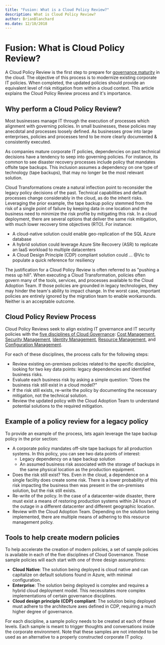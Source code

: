 ```yaml
---
title: "Fusion: What is a Cloud Policy Review?"
description: What is Cloud Policy Review?
author: BrianBlanchard
ms.date: 12/10/2018
---
```


# Fusion: What is Cloud Policy Review?

A Cloud Policy Review is the first step to prepare for [governance maturity](../overview.md) in the cloud. The objective of this process is to modernize existing corporate IT policies. When completed, the updated policies should provide an equivalent level of risk mitigation from within a cloud context. This article explains the Cloud Policy Review process and it's importance.

## Why perform a Cloud Policy Review?

Most businesses manage IT through the execution of processes which alignment with governing policies. In small businesses, these policies may anecdotal and processes loosely defined. As businesses grow into large enterprises, policies and processes tend to be more clearly documented & consistently executed.

As companies mature corporate IT policies, dependencies on past technical decisions have a tendency to seep into governing policies. For instance, its common to see disaster recovery processes include policy that mandates offsite tape backups. This inclusion assumes a dependency on one type of technology (tape backups), that may no longer be the most relevant solution.

Cloud Transformations create a natural inflection point to reconsider the legacy policy decisions of the past. Technical capabilities and default processes change considerably in the cloud, as do the inherit risks. Leveraging the prior example, the tape backup policy stemmed from the risk of a single point of failure by keeping data in one location and the business need to minimize the risk profile by mitigating this risk. In a cloud deployment, there are several options that deliver the same risk mitigation, with much lower recovery time objectives (RTO). For instance:

* A cloud-native solution could enable geo-replication of the SQL Azure database
* A hybrid solution could leverage Azure Site Recovery (ASR) to replicate an IaaS workload to multiple datacenters
* A Cloud Design Principle (CDP) compliant solution could ... @Vic to populate a quick reference for resiliency

The justification for a Cloud Policy Review is often referred to as "pushing a mess up hill". When executing a Cloud Transformation, policies often govern many of the tools, services, and processes available to the Cloud Adoption Team. If those policies are grounded in legacy technologies, they may hinder the team's ability to impact change. In the worst case, important policies are entirely ignored by the migration team to enable workarounds. Neither is an acceptable outcome.

## Cloud Policy Review Process

Cloud Policy Reviews seek to align existing IT governance and IT security policies with the [five disciplines of Cloud Governance](../overview.md): [Cost Management](../cost-management/overview.md), [Security Management](../security-management/overview.md), [Identity Management](../identity-management/overview.md), [Resource Management](../resource-management/overview.md), and [Configuration Management](../configuration-management/overview.md).

For each of these disciplines, the process calls for the following steps:

* Review existing on-premises policies related to the specific discipline, looking for two key data points: legacy dependencies and identified business risks.
* Evaluate each business risk by asking a simple question: "Does the business risk still exist in a cloud model?"
* If the risk still exists, re-write the policy by documenting the necessary mitigation, not the technical solution.
* Review the updated policy with the Cloud Adoption Team to understand potential solutions to the required mitigation.

## Example of a policy review for a legacy policy

To provide an example of the process, lets again leverage the tape backup policy in the prior section:

* A corporate policy mandates off-site tape backups for all production systems. In this policy, you can see two data points of interest:
    * Legacy dependency on a tape backup solution
    * An assumed business risk associated with the storage of backups in the same physical location as the production equipment.
* Does the risk still exist? Yes. Even in the cloud, a dependence on a single facility does create some risk. There is a lower probability of this risk impacting the business then was present in the on-premises solution, but the risk still exists.
* Re-write of the policy. In the case of a datacenter-wide disaster, there must exist a means of restoring production systems within 24 hours of the outage in a different datacenter and different geographic location.
* Review with the Cloud Adoption Team. Depending on the solution being implemented, there are multiple means of adhering to this resource management policy.

## Tools to help create modern policies

To help accelerate the creation of modern policies, a set of sample policies is available in each of the five disciplines of Cloud Governance. Those sample policies will each start with one of three design assumptions:

* **Cloud Native**: The solution being deployed is cloud native and can capitalize on default solutions found in Azure, with minimal configuration.
* **Enterprise**: The solution being deployed is complex and requires a hybrid cloud deployment model. This necessitates more complex implementations of certain governance disciplines.
* **Cloud design principle (CDP) compliant**: The solution being deployed must adhere to the architecture axes defined in CDP, requiring a much higher degree of governance.  

For each discipline, a sample policy needs to be created at each of these levels. Each sample is meant to trigger thoughts and conversations inside the corporate environment. Note that these samples are not intended to be used as an alternative to a properly constructed corporate IT policy.
